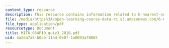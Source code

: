 ```yaml
---
content_type: resource
description: This resource contains information related to k-nearest-neighbors.
file: /media/https%3A/open-learning-course-data-rc.s3.amazonaws.com/6-034-artificial-intelligence-fall-2010/4a2ea7a8b0ab11a40e0f1a0093a78865_MIT6_034F10_quiz3_2010.pdf
file_type: application/pdf
resourcetype: Document
title: MIT6_034F10_quiz3_2010.pdf
uid: 4a2ea7a8-b0ab-11a4-0e0f-1a0093a78865
---
```

